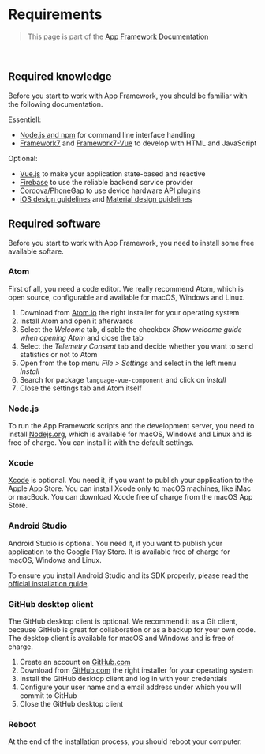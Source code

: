 # Requirements

> This page is part of the [App Framework Documentation](../DOCUMENTATION.md)

<br />

## Required knowledge

Before you start to work with App Framework, you should be familiar with the following documentation.

Essentiell:

- [Node.js and npm](https://docs.npmjs.com/getting-started/what-is-npm) for command line interface handling
- [Framework7](https://framework7.io/docs/) and [Framework7-Vue](https://framework7.io/vue/) to develop with HTML and JavaScript

Optional:

- [Vue.js](https://vuejs.org/v2/guide/) to make your application state-based and reactive
- [Firebase](https://firebase.google.com/docs/web/setup) to use the reliable backend service provider
- [Cordova/PhoneGap](https://cordova.apache.org/docs/en/latest/) to use device hardware API plugins
- [iOS design guidelines](https://developer.apple.com/ios/human-interface-guidelines/overview/design-principles/) and [Material design guidelines](https://material.io/guidelines/)

## Required software

Before you start to work with App Framework, you need to install some free available softare.

### Atom

First of all, you need a code editor. We really recommend Atom, which is open source, configurable and available for macOS, Windows and Linux.

1. Download from [Atom.io](https://atom.io/) the right installer for your operating system
2. Install Atom and open it afterwards
3. Select the *Welcome* tab, disable the checkbox *Show welcome guide when opening Atom* and close the tab
4. Select the *Telemetry Consent* tab and decide whether you want to send statistics or not to Atom
5. Open from the top menu *File > Settings* and select in the left menu *Install*
6. Search for package `language-vue-component` and click on *install*
7. Close the settings tab and Atom itself


### Node.js

To run the App Framework scripts and the development server, you need to install [Nodejs.org](https://nodejs.org/), which is available for macOS, Windows and Linux and is free of charge. You can install it with the default settings.

### Xcode

[Xcode](https://developer.apple.com/xcode/) is optional. You need it, if you want to publish your application to the Apple App Store. You can install Xcode only to macOS machines, like iMac or macBook. You can download Xcode free of charge from the macOS App Store.

### Android Studio

Android Studio is optional. You need it, if you want to publish your application to the Google Play Store. It is available free of charge for macOS, Windows and Linux.

To ensure you install Android Studio and its SDK properly, please read the [official installation guide](https://developer.android.com/studio/install.html).

### GitHub desktop client

The GitHub desktop client is optional. We recommend it as a Git client, because GitHub is great for collaboration or as a backup for your own code. The desktop client is available for macOS and Windows and is free of charge.

1. Create an account on [GitHub.com](https://github.com/join)
2. Download from [GitHub.com](https://desktop.github.com/) the right installer for your operating system
3. Install the GitHub desktop client and log in with your credentials
4. Configure your user name and a email address under which you will commit to GitHub
5. Close the GitHub desktop client

### Reboot

At the end of the installation process, you should reboot your computer.
